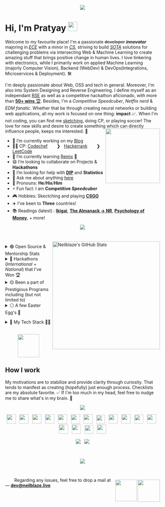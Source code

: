 <p align="center">
  <img  src="https://user-images.githubusercontent.com/48355572/207961878-f24217cf-d514-4ee9-90f9-bebd4111a6a0.png">
  <br>


# Hi, I'm Pratyay <img src="https://user-images.githubusercontent.com/48355572/205912228-52b28bd4-910b-4447-934f-be8b19a3aec5.gif" width="30px" height="30px">
Welcome to my favourite place! I'm a passionate ~~developer~~ **_innovator_** majoring in [*ECE*](https://en.wikipedia.org/?title=Electronics_and_Communication_Engineering&redirect=no) with a minor in [*CS*](https://en.wikipedia.org/wiki/Computer_science), striving to build [_SOTA_](https://en.wikipedia.org/wiki/State_of_the_art) solutions for challenging problems via intersecting Web & Machine Learning to create amazing stuff that brings positive change in human lives. I love tinkering with electronics, while I primarily work on applied Machine Learning (majorly Computer Vision), Backend (WebDev) & DevOps(Integrations, Microservices & Deployment). 🛠️

I'm deeply passionate about Web, OSS and tech in general. Moreover, I'm also into System Designing and Reverse Engineering. I define myself as an independant [RSE](https://ukrse.github.io/who.html) as well as a competitive hackathon aficionado, with more than [**50+ wins** 🏆](https://bit.ly/3nuM2Lz). Besides, I'm a _Competitive Speedcuber_, _Netflix nerd_ & _EDM fanatic_. Whether that be through creating neural networks or building web applications, all my work is focused on one thing: **impact** 📈. When I'm not coding, you can find me [sketching](https://urlx.vercel.app/ed-sheeran), doing CP, or playing soccer! The love for new skills and desire to create something which can directly influence people, keeps me interested. 🚀
<img align='right' src='https://user-images.githubusercontent.com/48355572/205913210-a40d093c-c40f-4cf7-b6ec-c67cd953476a.png' width='177'>

- 🔭 I’m currently working on my [Blog](https://blog.neilblaze.live) <a href="https://blog.neilblaze.live"><img src="https://user-images.githubusercontent.com/48355572/234940695-3b5baa71-01f5-4156-aca0-7a759bdec650.gif" width="12.9px" height="12.9px"></a>
- 👨‍💻 CP: [Codechef](https://www.codechef.com/users/zack_007) <a href="https://www.codechef.com/users/zack_007"><img src="https://user-images.githubusercontent.com/48355572/234939005-1a3b35fe-c834-44e6-987e-e86a1deee81c.png" width="14px" height="14px"></a> &nbsp; ❯ &nbsp; [Hackerrank](https://www.hackerrank.com/N3ilz_BL4Z3) <a href="https://www.hackerrank.com/N3ilz_BL4Z3"><img src="https://user-images.githubusercontent.com/48355572/234939454-3defe865-400a-46ec-9d2d-59f9eb8d7d06.png" width="14px" height="14px"></a> &nbsp; ❯ &nbsp; [LeetCode](https://leetcode.com/Neilblaze) <a href="https://leetcode.com/Neilblaze"><img src="https://user-images.githubusercontent.com/48355572/234939592-15f29ec2-10f5-41da-a6ca-7d78db446aa0.png" width="14px" height="14px"></a>
- 🌱 I’m currently learning [Remix](https://remix.run) 🏃
- 😄 I’m looking to collaborate on Projects & **Hackathons** <img src="https://user-images.githubusercontent.com/48355572/234943320-94375e5d-9028-4d61-8b7b-eed4f4fe6c86.gif" width="15px" height="15px">
- 🤔 I’m looking for help with [**DIP**](https://en.wikipedia.org/wiki/Digital_image_processing) and **Statistics**
- 💬 Ask me about anything [here](https://github.com/Neilblaze/Neilblaze/issues)
- 👨 Pronouns: **He**/**His**/**Him**
- ⚡ Fun fact: I am **Competitive _Speedcuber_**
- 🎮 Hobbies: Skectching and playing [**CSGO**](https://urlx.vercel.app/csgo-rank) <a href="https://steamcommunity.com/id/NeilzxD"><img src="https://user-images.githubusercontent.com/48355572/234972696-0cbb7e64-16ba-4f6a-a5be-d7b64d361897.png" width="14px" height="14px"></a>
- ✈️ I've been to **Three** countries!
- 📚 Readings (latest) : [**Ikigai**](https://www.amazon.com/Ikigai-Japanese-Secret-Long-Happy/dp/0143130722), [**The Almanack → NR**](https://www.amazon.com/Almanack-Naval-Ravikant-Wealth-Happiness-ebook/dp/B08FF8MTM6), [**Psychology of Money**](https://www.amazon.com/Psychology-Money-Timeless-lessons-happiness/dp/0857197681), + more!

<p align="center">
  <img src="https://user-images.githubusercontent.com/48355572/209539106-8e1cbfc6-2f3d-4afd-b96a-890d967dd9ab.png">
</p>

<div>
<br/>
<img align="right" style="padding-top: 7px;" src="https://github-readme-streak-stats.herokuapp.com?user=Neilblaze&theme=blue-green&hide_border=true&date_format=M%20j%5B%2C%20Y%5D&background=DD272700&stroke=5326DD&fire=DD2727&ring=242EDC&sideNums=25C9DD" alt="Neilblaze's GitHub Stats" width="350" />  


<p align="left">
<details><summary> 🟢 Open Source & Mentorship Stats <img src="https://user-images.githubusercontent.com/48355572/234978665-08b7d16e-dace-479a-a061-478972c43f6b.gif" width="14px" height="14px"></summary>
<p>

- [Google Code-In'19](https://codein.withgoogle.com/archive/2019/organization/6265089057882112/) @Tensorflow
- [HackInCodes'20](https://hakincodes.tech)
- [Kharagpur Winter of Code (KWoC) 2020](https://kwoc.kossiitkgp.org) @IITKgp
- [NJACK Winter of Code 2020](http://njackwinterofcode.github.io) @IITPatna
- [DSC NSEC Winter of Code 2020](https://winterofcode.com)
- Script Winter of Code ([SWOC](http://swoc.tech)) 2020
- [Hyperedge Winter of Blockchain](https://hyperedge.so/wob) 2023


<br/>

💡 **Fun Fact** : I've mentored over ***2.5K+*** students across the globe by mentoring in few International Hackathons, for e.g. :- 
<br/>

<table><tr><td valign="top" width="60%">

## <a href="https://github.com/neilblaze"><img src="https://user-images.githubusercontent.com/48355572/234984847-4e6b24f7-6a4a-4428-9924-fd34774d512c.png" title="MentorshipLogo" alt="Provided mentorship in the following hackathons" width="auto"/> </a>
 
| **Hackathon** | **Host** | **Place** |
| --- | --- | --- |
[Hack the North 2020++](https://hackthenorth.com)             | University of Waterloo, CA                                    |  Remote  |
[SunHacks 2020](https://sunhacks.io)                          | Arizona State University                                      |  Remote  |
[nwHacks 2021](https://www.nwhacks.io)                        | UBC Vancouver, CA                                             |  Remote  |
[Hack the NorthEast 2021](https://hackthenortheast.com)       | HTNE                                                          |  Remote  |
[SacHacks 2021](https://sachacks.io)                          | UC Davis                                                      |  Remote  |
[TartanHacks 2021](https://www.tartanhacks.com)               | Carnegie Mellon University                                    |  Remote  |
[SigmaHacks-2.0 2021](https://sigmahacks.org)                 | SigmaHacks                                                    |  Remote  |
[SBUHacks 2021](https://sbuhacks.org)                         | Stony Brook University                                        |  Remote  |
[StormHacks 2021](https://stormhacks.com)                     | Simon Fraser University                                       |  Remote  |
[UofTHacks-X 2023](https://uofthacks.com)                     | University of Toronto                                         |  Remote  |
[Hack@Brown 2023](https://2023.hackatbrown.org)               | Brown University                                              |  Remote  |
[McHacks 2023](https://www.mchacks.ca)                        | McGill University                                             |  Remote  |
 
</td><td valign="top" width="40%">

## <a href="https://github.com/neilblaze"><img src="https://user-images.githubusercontent.com/48355572/234985823-3da24d69-f3c8-4fac-b789-0b683c378b53.png" title="InterestedOrganizations" alt="Organizations of interest" width="auto"/> </a>   

- [Tensorflow](https://github.com/tensorflow) <img src="https://user-images.githubusercontent.com/48355572/234987454-6b44ef88-e396-4a93-88e2-8e61274257ea.png" width="14.5px" height="15.5px">
- [Apache Software Foundation](https://github.com/apache) <img src="https://user-images.githubusercontent.com/48355572/234987743-dbccbb63-4cd8-4e42-8e71-bff1249cf939.png" width="15px" height="15px">
- [Pytorch](https://github.com/pytorch) <img src="https://user-images.githubusercontent.com/48355572/234988080-cf2778c5-3599-4647-ae7d-d5a162c86fb8.png" width="10px" height="13px">
- [Numpy](https://github.com/numpy) <img src="https://user-images.githubusercontent.com/48355572/234988613-acbb0932-5bc2-47ae-83d6-70ced6cd724d.png" width="15px" height="15px">
- [Layer5](https://layer5.io) <img src="https://user-images.githubusercontent.com/48355572/234989129-48e5f558-7c33-485d-83bb-7651215c3058.png" width="12px" height="12px">
- [Sigstore](https://github.com/sigstore) <img src="https://user-images.githubusercontent.com/48355572/234989351-e59efb75-e7af-4e67-8f00-1be9c915f96e.png" width="12px" height="12px">
- [Cilium](https://github.com/cilium) <img src="https://user-images.githubusercontent.com/48355572/234989858-5556f23e-2299-4bd8-adb8-4a400959bc50.png" width="14px" height="14px">
- [Processing Foundation](https://github.com/processing) <img src="https://user-images.githubusercontent.com/48355572/234990297-b0adceb5-5fcd-4522-9cc4-f91991f9c112.png" width="12px" height="14px">
- [Publiclab](https://github.com/publiclab) <img src="https://user-images.githubusercontent.com/48355572/234990484-3b7c777e-fd4b-4c64-a2f9-4e5dc96c631f.png" width="12.5px" height="12px">
- [DSCAOT](https://dscaot.xyz)
- [BioConda](https://github.com/bioconda) <img src="https://user-images.githubusercontent.com/48355572/234990936-1dceeb8d-aa92-48f9-b529-b5e04f44cd69.png" width="13px" height="13px">
- [Fossasia](https://github.com/fossasia) <img src="https://user-images.githubusercontent.com/48355572/234991428-bde6d1cc-529b-4258-9bd2-fee9b95de049.png" width="12px" height="12px">
- [Anitab-Org](https://github.com/anitab-org) <img src="https://user-images.githubusercontent.com/48355572/234991658-3fdb31ec-5ad1-4791-aa77-41dd0177c8ca.png" width="12px" height="12px">


</td></tr></table>
<br/>
</p>
</details>


<details><summary> 🔵 Hackathons (<i>International</i> + <i>National</i>) that I've Won 🏆 <img src="https://user-images.githubusercontent.com/48355572/234978665-08b7d16e-dace-479a-a061-478972c43f6b.gif" width="14px" height="14px"></summary> 
<p><br/>
  
| **Year** | **Name of Hackathon** | **Organizer (Name of International Institution/Organisation) 🏫** | **Position / Award 🏆** | **Explore Project** |
| --- | --- | --- | --- | --- |
| 2023 | [Hacktech 2023](https://hacktech-2023.devpost.com) <img src="https://user-images.githubusercontent.com/48355572/234949697-2534f427-c3e9-43bd-b81c-353c4f21405d.jpg" width="18px" height="14px"> | California Institute of Technology (Caltech) | Grand Prize — Best Hack (Senior Division) | [View](https://devpost.com/software/up-cycle) <a href="https://devpost.com/software/up-cycle" target="_blank"><img src="https://user-images.githubusercontent.com/48355572/222726664-140bd1cf-fb29-4fd5-8926-d659c4632ea7.png" width="12px" height="12px"></a> |
| 2023 | [University of Bridgeport Hackathon](https://bpt-hackathon.devpost.com) <img src="https://user-images.githubusercontent.com/48355572/234949697-2534f427-c3e9-43bd-b81c-353c4f21405d.jpg" width="18px" height="14px"> | University of Bridgeport | 1st Place Prize | [View](https://devpost.com/software/lyceum) <a href="https://devpost.com/software/lyceum" target="_blank"><img src="https://user-images.githubusercontent.com/48355572/222726664-140bd1cf-fb29-4fd5-8926-d659c4632ea7.png" width="12px" height="12px"></a> |
| 2023 | [Hack the Hill](https://hack-the-hill.devpost.com) | University of Ottawa & Carleton University | Best Use of Google Cloud | [View](https://devpost.com/software/onionalyze) <a href="https://devpost.com/software/onionalyze" target="_blank"><img src="https://user-images.githubusercontent.com/48355572/222726664-140bd1cf-fb29-4fd5-8926-d659c4632ea7.png" width="12px" height="12px"></a> |
| 2023 | [Scaling Ethereum](https://ethglobal.com/events/scaling2023) | ETH Global | Polybase — Pool Prize | [View](https://ethglobal.com/showcase/fund3r-fw35o) <a href="https://ethglobal.com/showcase/fund3r-fw35o" target="_blank"><img src="https://user-images.githubusercontent.com/48355572/222726664-140bd1cf-fb29-4fd5-8926-d659c4632ea7.png" width="12px" height="12px"></a> |
| 2023 | [Hack Around the World 2](https://hack-around-the-world-2.devpost.com) | Major League Hacking (MLH) | Best Domain Name from GoDaddy Registry [APAC Only] | [View](https://devpost.com/software/tomravel) <a href="https://devpost.com/software/tomravel" target="_blank"><img src="https://user-images.githubusercontent.com/48355572/222726664-140bd1cf-fb29-4fd5-8926-d659c4632ea7.png" width="12px" height="12px"></a> |
| 2023 | [EthForAll 2023](https://ethforall.devfolio.co) | Devfolio x ETHIndia | Arcana Network Auth Prize | [View](https://devfolio.co/projects/studysurf-5ec7) <a href="https://devfolio.co/projects/studysurf-5ec7" target="_blank"><img src="https://user-images.githubusercontent.com/48355572/222726664-140bd1cf-fb29-4fd5-8926-d659c4632ea7.png" width="12px" height="12px"></a> |
| 2023 | [Linode Hackathon 2023](https://dev.to/devteam/linode-dev-hackathon-winners-announced-2821) | Linode x DEV | Runner-Up — Smooth Shifters | [View](https://dev.to/devteam/linode-dev-hackathon-winners-announced-2821#:~:text=%23linodehackathon-,HealthifAI) <a href="https://dev.to/devteam/linode-dev-hackathon-winners-announced-2821#:~:text=%23linodehackathon-,HealthifAI" target="_blank"><img src="https://user-images.githubusercontent.com/48355572/222726664-140bd1cf-fb29-4fd5-8926-d659c4632ea7.png" width="12px" height="12px"></a> |
| 2023 | [Hacklytics 2023](https://hacklytics23.devpost.com) | Georgia Tech | Best Healthcare Hack | [View](https://devpost.com/software/healthifai) <a href="https://devpost.com/software/healthifai" target="_blank"><img src="https://user-images.githubusercontent.com/48355572/222726664-140bd1cf-fb29-4fd5-8926-d659c4632ea7.png" width="12px" height="12px"></a> |
| 2023 | [DeisHacks 2023](https://deishacks-2023.devpost.com) | Brandeis University | *Hidden Jem* Track Prize ([$500](https://user-images.githubusercontent.com/48355572/217180869-9f6dcd0a-3f81-4001-960a-2f341d80d73c.png))  | [View](https://devpost.com/software/land-of-a-thousand-hills-collectibles) <a href="https://devpost.com/software/land-of-a-thousand-hills-collectibles" target="_blank"><img src="https://user-images.githubusercontent.com/48355572/222726664-140bd1cf-fb29-4fd5-8926-d659c4632ea7.png" width="12px" height="12px"></a> |
| 2023 | [HackED](https://hacked-2023.devpost.com) | University of Alberta | Best Use of MongoDB Atlas | [View](https://devpost.com/software/edwiz) <a href="https://devpost.com/software/edwiz" target="_blank"><img src="https://user-images.githubusercontent.com/48355572/222726664-140bd1cf-fb29-4fd5-8926-d659c4632ea7.png" width="12px" height="12px"></a> |
| 2022 | [Hacky New Year!](https://hacky-new-year.devpost.com) | Major League Hacking | Most Innovative Hack | [View](https://devpost.com/software/collabworks) <a href="https://devpost.com/software/collabworks" target="_blank"><img src="https://user-images.githubusercontent.com/48355572/222726664-140bd1cf-fb29-4fd5-8926-d659c4632ea7.png" width="12px" height="12px"></a> |
| 2022 | [Hacky Winterland 2](https://hacky-winterland-2.devpost.com) | Major League Hacking (MLH) | Best Use of Google Cloud | [View](https://devpost.com/software/save-our-snooze) <a href="https://devpost.com/software/save-our-snooze" target="_blank"><img src="https://user-images.githubusercontent.com/48355572/222726664-140bd1cf-fb29-4fd5-8926-d659c4632ea7.png" width="12px" height="12px"></a> |
| 2022 | [MongoDB Atlas Hackathon 2022](https://dev.to/devteam/announcing-the-mongodb-atlas-hackathon-2022-on-dev-2107) | MongoDB x DEV | Runner-Up — Choose Your Own Adventure | [View](https://dev.to/devteam/mongodb-atlas-hackathon-2022-winners-announced-iib#:~:text=dotnet%20%23mongodb-,Binoculearn.ai) <a href="https://dev.to/devteam/mongodb-atlas-hackathon-2022-winners-announced-iib#:~:text=dotnet%20%23mongodb-,Binoculearn.ai" target="_blank"><img src="https://user-images.githubusercontent.com/48355572/222726664-140bd1cf-fb29-4fd5-8926-d659c4632ea7.png" width="12px" height="12px"></a> |
| 2022 | [MetroHacks 2022](https://metrohacks-2022.devpost.com) | MetroHacks — ASR-X | 1st Place (Best Overall) - Education Track (18+, Advanced Category) ; Most Creative Use of *Twilio* | [View](https://devpost.com/software/binoculearn) <a href="https://devpost.com/software/binoculearn" target="_blank"><img src="https://user-images.githubusercontent.com/48355572/222726664-140bd1cf-fb29-4fd5-8926-d659c4632ea7.png" width="12px" height="12px"></a> |
| 2022 | [Impractical Hackers 2](https://impracticalhackers2.devpost.com) | Major League Hacking (MLH) | Best Domain Name from GoDaddy Registry [APAC Only] | [View](https://devpost.com/software/sonicsurf) <a href="https://devpost.com/software/sonicsurf" target="_blank"><img src="https://user-images.githubusercontent.com/48355572/222726664-140bd1cf-fb29-4fd5-8926-d659c4632ea7.png" width="12px" height="12px"></a> |
| 2022 | [PeddieHacks](https://peddiehacks2022.devpost.com) | Peddie School, Hightstown, New Jersey | *Passion Prize by 1517* & *Education College Prize* | [View](https://devpost.com/software/summarizr-hczls7) <a href="https://devpost.com/software/summarizr-hczls7" target="_blank"><img src="https://user-images.githubusercontent.com/48355572/222726664-140bd1cf-fb29-4fd5-8926-d659c4632ea7.png" width="12px" height="12px"></a> |
| 2022 | [KYH Hackathon](https://katy-youth-hacks.devpost.com) | KatyYouthHacks | Best Overall Winner | [View](https://devpost.com/software/food-oasis-irp89a) <a href="https://devpost.com/software/food-oasis-irp89a" target="_blank"><img src="https://user-images.githubusercontent.com/48355572/222726664-140bd1cf-fb29-4fd5-8926-d659c4632ea7.png" width="12px" height="12px"></a> |
| 2022 | [Impact Hacks](https://impact-hacks.devpost.com) | Irvington High School Data Science Club | Judge's Choice | [View](https://devpost.com/software/food-oasis-irp89a) <a href="https://devpost.com/software/food-oasis-irp89a" target="_blank"><img src="https://user-images.githubusercontent.com/48355572/222726664-140bd1cf-fb29-4fd5-8926-d659c4632ea7.png" width="12px" height="12px"></a> |
| 2022 | [GryphHacks](https://gryphhacks-2022.devpost.com) | University of Guelph | Second Place Overall ; Best CI/CD Application Using CircleCI ; Best use of CockroachDB | [View](https://devpost.com/software/skript) <a href="https://devpost.com/software/skript" target="_blank"><img src="https://user-images.githubusercontent.com/48355572/222726664-140bd1cf-fb29-4fd5-8926-d659c4632ea7.png" width="12px" height="12px"></a> |
| 2022 | [RU Hacks](https://ru-hacks-2022-digital-15171.devpost.com) | Ryerson University | Best Application of DCP API 1st Place ; Best Use of Google Cloud ; Mini Win: Most Engaging Demo Video | [View](https://devpost.com/software/r-u-safe) <a href="https://devpost.com/software/r-u-safe" target="_blank"><img src="https://user-images.githubusercontent.com/48355572/222726664-140bd1cf-fb29-4fd5-8926-d659c4632ea7.png" width="12px" height="12px"></a> |
| 2022 | [SD Hacks](https://sd-hacks-2022.devpost.com) | UC San Diego | First Place ($1000) - MageAI challenge (Tied) | [View](https://devpost.com/software/hydroptimum) <a href="https://devpost.com/software/hydroptimum" target="_blank"><img src="https://user-images.githubusercontent.com/48355572/222726664-140bd1cf-fb29-4fd5-8926-d659c4632ea7.png" width="12px" height="12px"></a> |
| 2022 | [HackPrinceton Spring'22](https://hackprinceton-spring-2022.devpost.com) | Princeton University | Most Creative Use of Twilio | [View](https://devpost.com/software/fintruist) <a href="https://devpost.com/software/fintruist" target="_blank"><img src="https://user-images.githubusercontent.com/48355572/222726664-140bd1cf-fb29-4fd5-8926-d659c4632ea7.png" width="12px" height="12px"></a> |
| 2022 | [Faber Web3 Hackathon](https://faberweb3.devpost.com) | Faber Inc. | Third Best Overall ; Across the Line Award | [View](https://devpost.com/software/sparkstream) <a href="https://devpost.com/software/sparkstream" target="_blank"><img src="https://user-images.githubusercontent.com/48355572/222726664-140bd1cf-fb29-4fd5-8926-d659c4632ea7.png" width="12px" height="12px"></a> |
| 2022 | [Hacktech](https://hacktech-2022.devpost.com) | California Institute of Technology (Caltech) | Best ML/AI Hack & *Passion Prize by 1517*  | [View](https://devpost.com/software/ziro) <a href="https://devpost.com/software/ziro" target="_blank"><img src="https://user-images.githubusercontent.com/48355572/222726664-140bd1cf-fb29-4fd5-8926-d659c4632ea7.png" width="12px" height="12px"></a> |
| 2022 | [HackNYU](https://hacknyu-2022.devpost.com) | New York University | Best Overall — *Track: Inclusion*  | [View](https://devpost.com/software/parampower) <a href="https://devpost.com/software/parampower" target="_blank"><img src="https://user-images.githubusercontent.com/48355572/222726664-140bd1cf-fb29-4fd5-8926-d659c4632ea7.png" width="12px" height="12px"></a> |
| 2021 | [Kent Hack Enough](https://kent-hack-enough-2021.devpost.com) | Kent State University | Best Use of Google Cloud, Best International Hack (Tied)  | [View](https://devpost.com/software/unisight) <a href="https://devpost.com/software/unisight" target="_blank"><img src="https://user-images.githubusercontent.com/48355572/222726664-140bd1cf-fb29-4fd5-8926-d659c4632ea7.png" width="12px" height="12px"></a> |
| 2021 | [MetroHacks](https://metrohacks2021.devpost.com) | ACP x Tsinghua University | Best Overall  | [View](https://devpost.com/software/zentube) <a href="https://devpost.com/software/zentube" target="_blank"><img src="https://user-images.githubusercontent.com/48355572/222726664-140bd1cf-fb29-4fd5-8926-d659c4632ea7.png" width="12px" height="12px"></a> |
| 2021 | [HackUMBC](https://hackumbc-fall-2021.devpost.com) | University of Maryland, Baltimore County | Best Financial Hack — Capital One  | [View](https://devpost.com/software/quikserve) <a href="https://devpost.com/software/quikserve" target="_blank"><img src="https://user-images.githubusercontent.com/48355572/222726664-140bd1cf-fb29-4fd5-8926-d659c4632ea7.png" width="12px" height="12px"></a> |
| 2021 | [VolHacks V](https://volhacks-v.devpost.com) | University of Tennessee | Jina AI - Best Hack Using Jina AI | [View](https://devpost.com/software/quikserve) <a href="https://devpost.com/software/quikserve" target="_blank"><img src="https://user-images.githubusercontent.com/48355572/222726664-140bd1cf-fb29-4fd5-8926-d659c4632ea7.png" width="12px" height="12px"></a> |
| 2021 | [Cal Hacks 8.0](https://cal-hacks-8.devpost.com) | UC Berkeley | BlackRock Challenge - Financial Wellbeing (Best Overall) ; The @ Company - Mobile Apps Post “The Social Dilemma” (First Place) ; MLH - Best Use of Google Cloud ; The @ Company - Best Use of @ Platform  | [View](https://devpost.com/software/renteasy) <a href="https://devpost.com/software/renteasy" target="_blank"><img src="https://user-images.githubusercontent.com/48355572/222726664-140bd1cf-fb29-4fd5-8926-d659c4632ea7.png" width="12px" height="12px"></a> |
| 2021 | [Pitt Challenge](https://pitt-challenge-2021.devpost.com) | **University of Pittsburgh** School of Pharmacy and the Clinical and Translational Science Institute (CTSI) | Overall 2nd Place (Tied) | [View](https://devpost.com/software/sheerai) <a href="https://devpost.com/software/sheerai" target="_blank"><img src="https://user-images.githubusercontent.com/48355572/222726664-140bd1cf-fb29-4fd5-8926-d659c4632ea7.png" width="12px" height="12px"></a> |
| 2021 | [MakeUC](https://makeuc-2021.devpost.com) | University of Cincinnati | [Givaudan] Best Hack for Demystifying Food Experience ; [Tezos] Best Project Using Blockchain — 2nd Place ($2000) | [View](https://devpost.com/software/recaipe) <a href="https://devpost.com/software/recaipe" target="_blank"><img src="https://user-images.githubusercontent.com/48355572/222726664-140bd1cf-fb29-4fd5-8926-d659c4632ea7.png" width="12px" height="12px"></a> |
| 2021 | [DivHacks](https://divhacks.devpost.com) | Columbia University | Most Fun or Unique Hack | [View](https://devpost.com/software/safelynk) <a href="https://devpost.com/software/safelynk" target="_blank"><img src="https://user-images.githubusercontent.com/48355572/222726664-140bd1cf-fb29-4fd5-8926-d659c4632ea7.png" width="12px" height="12px"></a> |
| 2021 | [HyperHacks](https://hyperhacks.devpost.com) | HyperHacks Inc. | Top 10 | [View](https://devpost.com/software/aquastreet) <a href="https://devpost.com/software/aquastreet" target="_blank"><img src="https://user-images.githubusercontent.com/48355572/222726664-140bd1cf-fb29-4fd5-8926-d659c4632ea7.png" width="12px" height="12px"></a> |
| 2021 | [Backyard Hacks 2.0](https://backyardhackstwo.devpost.com) | Major League Hacking | Best use of Google Cloud | [View](https://devpost.com/software/socialcurator) <a href="https://devpost.com/software/socialcurator" target="_blank"><img src="https://user-images.githubusercontent.com/48355572/222726664-140bd1cf-fb29-4fd5-8926-d659c4632ea7.png" width="12px" height="12px"></a> |
| 2021 | [HopHacks Fall 2021](https://hophacks-fall-2021.devpost.com) | Johns Hopkins University, Maryland | Hacking - Runner Up | [View](https://devpost.com/software/spiroshield) <a href="https://devpost.com/software/spiroshield" target="_blank"><img src="https://user-images.githubusercontent.com/48355572/222726664-140bd1cf-fb29-4fd5-8926-d659c4632ea7.png" width="12px" height="12px"></a> |
| 2021 | [PennApps XXII](https://pennapps-xxii.devpost.com) | University of Pennsylvania | Top 10 ; Sponsored Route: Best Use of IPFS and/or Filecoin | [View](https://devpost.com/software/spotzoo) <a href="https://devpost.com/software/spotzoo" target="_blank"><img src="https://user-images.githubusercontent.com/48355572/222726664-140bd1cf-fb29-4fd5-8926-d659c4632ea7.png" width="12px" height="12px"></a> |
| 2021 | [PeddieHacks](https://peddiehacks2021.devpost.com) | Peddie School, Hightstown, New Jersey | Judges' Prize | [View](https://devpost.com/software/eyeballin) <a href="https://devpost.com/software/eyeballin" target="_blank"><img src="https://user-images.githubusercontent.com/48355572/222726664-140bd1cf-fb29-4fd5-8926-d659c4632ea7.png" width="12px" height="12px"></a> |
| 2021 | [Slam Dunk Hacks](https://slamdunkhacks.devpost.com) | Major League Hacking | First Overall ; Best Domain Name from GoDaddy Registry [APAC Only] | [View](https://devpost.com/software/eyeballin) <a href="https://devpost.com/software/eyeballin" target="_blank"><img src="https://user-images.githubusercontent.com/48355572/222726664-140bd1cf-fb29-4fd5-8926-d659c4632ea7.png" width="12px" height="12px"></a> |
| 2021 | [HackUPC 2021](https://hackupc2021.devpost.com) | Universitat Politècnica de Catalunya · Barcelona Tech - UPC | Second Best Overall ; IThinkUPC Challenge (Best Overall) | [View](https://devpost.com/software/edyfai) <a href="https://devpost.com/software/edyfai" target="_blank"><img src="https://user-images.githubusercontent.com/48355572/222726664-140bd1cf-fb29-4fd5-8926-d659c4632ea7.png" width="12px" height="12px"></a> |
| 2021 | [IBM Healthcare Innovation Challenge](https://www.ibm.com/in-en/industries/healthcare) | IBM | Second Best Overall (APAC) ; Innovators Award | [View](https://devpost.com/software/healthbay) <a href="https://devpost.com/software/healthbay" target="_blank"><img src="https://user-images.githubusercontent.com/48355572/222726664-140bd1cf-fb29-4fd5-8926-d659c4632ea7.png" width="12px" height="12px"></a> |
| 2021 | [Hacktech 2021](https://hacktech2021.devpost.com) | Caltech | Runner-Up (Best Overall) | [View](https://devpost.com/software/aerowave#updates) <a href="https://devpost.com/software/aerowave#updates" target="_blank"><img src="https://user-images.githubusercontent.com/48355572/222726664-140bd1cf-fb29-4fd5-8926-d659c4632ea7.png" width="12px" height="12px"></a> |
| 2021 | [HueHacks](https://huehacks.devpost.com) | Major League Hacking | Work of Art Hack | [View](https://devpost.com/software/_colorsive_) <a href="https://devpost.com/software/_colorsive_" target="_blank"><img src="https://user-images.githubusercontent.com/48355572/222726664-140bd1cf-fb29-4fd5-8926-d659c4632ea7.png" width="12px" height="12px"></a> |
| 2021 | [HackPSU Spring 2021](https://hackpsu-spring-2021.devpost.com) | Penn State University | Nittany Ai Alliance — Ai for Good (First Place) ; HackPSU Health and Wellness | [View](https://devpost.com/software/adoptic) <a href="https://devpost.com/software/adoptic" target="_blank"><img src="https://user-images.githubusercontent.com/48355572/222726664-140bd1cf-fb29-4fd5-8926-d659c4632ea7.png" width="12px" height="12px"></a> |
| 2021 | [Hackthrob](https://hackthrob.devpost.com) | Major League Hacking | Best Hardware Hack presented by Digi-Key | [View](https://devpost.com/software/closeness) <a href="https://devpost.com/software/closeness" target="_blank"><img src="https://user-images.githubusercontent.com/48355572/222726664-140bd1cf-fb29-4fd5-8926-d659c4632ea7.png" width="12px" height="12px"></a> |
| 2021 | [HackBU 2021](https://hackbu-2021.devpost.com) | Binghamton University | Best Design (UI) sponsored by RubyApps | [View](https://devpost.com/software/pronounce) <a href="https://devpost.com/software/pronounce" target="_blank"><img src="https://user-images.githubusercontent.com/48355572/222726664-140bd1cf-fb29-4fd5-8926-d659c4632ea7.png" width="12px" height="12px"></a> |
| 2021 | [uOttaHack 4](https://uottahack-4.devpost.com) | University of Ottawa | 1st Place Overall ; Solace - Best use of PubSub+ (Best Overall) | [View](https://devpost.com/software/ambuplus) <a href="https://devpost.com/software/ambuplus" target="_blank"><img src="https://user-images.githubusercontent.com/48355572/222726664-140bd1cf-fb29-4fd5-8926-d659c4632ea7.png" width="12px" height="12px"></a> |
| 2021 | [Hoya Hacks 2021](https://hoya-hacks-2021.devpost.com) | Georgetown University | 1st Place Overall | [View](https://devpost.com/software/krishai-htkagf) <a href="https://devpost.com/software/krishai-htkagf" target="_blank"><img src="https://user-images.githubusercontent.com/48355572/222726664-140bd1cf-fb29-4fd5-8926-d659c4632ea7.png" width="12px" height="12px"></a> |
| 2021 | [Hack APAC](https://hackapac.devpost.com) | Major League Hacking | Best use of Google Cloud | [View](https://devpost.com/software/krishai) <a href="https://devpost.com/software/krishai" target="_blank"><img src="https://user-images.githubusercontent.com/48355572/222726664-140bd1cf-fb29-4fd5-8926-d659c4632ea7.png" width="12px" height="12px"></a> |
| 2021 | [Hack Your Portfolio](https://hackyourportfolio.devpost.com) | Major League Hacking | Best Social Good Hack | [View](https://devpost.com/software/teach-for-a-cause) <a href="https://devpost.com/software/teach-for-a-cause" target="_blank"><img src="https://user-images.githubusercontent.com/48355572/222726664-140bd1cf-fb29-4fd5-8926-d659c4632ea7.png" width="12px" height="12px"></a> |
| 2021 | [DigitalOcean App Platform Hackathon](https://dev.to/devteam/announcing-the-digitalocean-app-platform-hackathon-on-dev-2i1k) | DigitalOcean x DEV.to | Runner up | [View](https://dev.to/devteam/digitalocean-app-platform-hackathon-winners-announced-ig0#:~:text=docker%20%23showdev-,%40neilblaze,-Who%2Dof%2Dus) <a href="https://dev.to/devteam/digitalocean-app-platform-hackathon-winners-announced-ig0#:~:text=docker%20%23showdev-,%40neilblaze,-Who%2Dof%2Dus" target="_blank"><img src="https://user-images.githubusercontent.com/48355572/222726664-140bd1cf-fb29-4fd5-8926-d659c4632ea7.png" width="12px" height="12px"></a> |
| 2020 | [SharkHacks](https://sharkhacks.devpost.com) | Major League Hacking | Best Domain Name from GoDaddy Registry [APAC Only] | [View](https://devpost.com/software/sharkroom) <a href="https://devpost.com/software/sharkroom" target="_blank"><img src="https://user-images.githubusercontent.com/48355572/222726664-140bd1cf-fb29-4fd5-8926-d659c4632ea7.png" width="12px" height="12px"></a> |
| 2020 | [Def Hacks — Global 2.0](https://bit.ly/3e9l3jA) | Def Hacks Inc. | [SecurePDF](https://devfolio.co/projects/securepdf) — Advanced Track Winner | [View](https://youtu.be/k_4fB4xYKlA?t=781) <a href="https://youtu.be/k_4fB4xYKlA?t=781" target="_blank"><img src="https://user-images.githubusercontent.com/48355572/222726664-140bd1cf-fb29-4fd5-8926-d659c4632ea7.png" width="12px" height="12px"></a> |

... and *20+* more across Devpost, Devfolio, AngelHack & Other Platforms! <br/>
💡 **Fun Fact** : I don't participate in domestic ones much since there, (Politics + Partiality) >> Skills 😆

<br/>
  
</p>
</details>

<details><summary> 🟡 Been a part of Prestigious Programs including (but not limited to) <img src="https://user-images.githubusercontent.com/48355572/234978665-08b7d16e-dace-479a-a061-478972c43f6b.gif" width="14px" height="14px"></summary> 
<p>

- Research Assistant (RA) Intern at [IIIT Hyderabad](https://www.iiit.ac.in) <br/>
  ↳ Worked on Deep Neural Net Acoustic Model for Phoneme Segmentation under Dr. Naresh Manwani <br/><br/>
- [HackIllinois OS Fellow 21](https://fellowship.hackillinois.org) — Remote <br/>
  ↳ Worked on async wrappers of `k8s.io/apiserver` under [CNCF](https://www.cncf.io) <br/><br/>
- [MITACS GRI'21](https://www.mitacs.ca/en/programs/globalink/globalink-research-internship) — Remote // uAlberta <br/>
  ↳ Worked on Mobile Head Motion-Tracking Unit based on RCV designed for specially-abled under Dr. Nilanjan Ray (Department of Computing Science, University of Alberta, CA) <br/><br/>
- [The Visual Computing & Artificial Intelligence Lab at TUM, 2022](https://niessnerlab.org/) — Remote <br/>
  ↳ Worked on Panoptic Segmantation & Object Detection with YOLOv8  <br/><br/>
- [Google Summer of Code 2023](https://summerofcode.withgoogle.com) ~ [Tensorflow](https://summerofcode.withgoogle.com/programs/2023/organizations/tensorflow-d1) (MediaPipe / GoogleAI) — Remote (Present) <a href="https://summerofcode.withgoogle.com/programs/2023/organizations/tensorflow-d1" target="_blank"><img src="https://user-images.githubusercontent.com/48355572/234949697-2534f427-c3e9-43bd-b81c-353c4f21405d.jpg" width="18px" height="14px"></a> <br/><br/>
  
TODO :- 

- [MLH Fellowship](https://fellowship.mlh.io/) ⏳
- [LFX Mentorship](https://lfx.linuxfoundation.org/) ❎
- [NTU Research Fellowship](https://www.mmlab-ntu.com/careers.html) ❎

</p>
<br/>
</details>

<details><summary> ⚪ A few Easter Egg's 🥚 <img src="https://user-images.githubusercontent.com/48355572/234978665-08b7d16e-dace-479a-a061-478972c43f6b.gif" width="14px" height="14px"></summary> 
<p>

- Regional Top-10 in [**Build for Digital India** (BFDI), 2020](https://events.withgoogle.com/buildfordigitalindia), hosted by [**MeitY**](https://www.meity.gov.in/) and [**Google**](http://google.com) among **51/4756** teams across India! 
- Selected as the Top-6 undergraduate for [**Research Week with Google**](https://sites.google.com/view/researchweek2022) among 3500+ applications across India!
- [**Solace**](https://solace.com) published our hackathon project — [**Ambuplus**](https://devpost.com/software/ambuplus) for [**uOttaHack'21**](https://uottahack-4.devpost.com) on their [Blog](https://solace.com/blog/uottahack-challenge-real-time-ambulance-tracking) page!
- Project [**Adoptic**](https://devpost.com/software/adoptic) got highlighted on the [**PennState**](https://news.engr.psu.edu/2021/hackpsu-winners.aspx#:~:text=and%20others%20as%20far%20as%20West%20Bengal%2C%20India) engineering blog!
- Secured acceptance into the highly prestigious **[HackMIT](https://hackmit.org) 2022** and **[HackHarvard](https://hackharvard.io) 2022**!
- Got accepted into Stanford's prestigious annual hackathon **[TreeHacks](https://www.treehacks.com) 2023** & secured an _all-expense-paid round-trip scholarship_ to visit Stanford, CA.
- The [**Brandeishoot**](https://brandeishoot.com/2023/02/17/brandeis-university-hosts-sixth-annual-deishacks) blog showcased our Project [**Land of a Thousand Hills Collectibles**](https://devpost.com/software/land-of-a-thousand-hills-collectibles) built at [**DeisHacks** 2023](https://deishacks-2023.devpost.com)!
- The official blog of [**Caltech**](https://www.caltech.edu/about/news/hacktech#:~:Upcycle%2C%20a%20web,their%20clothes%20into.&text=Upcycle%2C%20a%20web,their%20clothes%20into.) featured Project [**Upcycle**](https://devpost.com/software/up-cycle) built at [**Hacktech 2023**](https://hacktech-2023.devpost.com)!
- Project [**Upcycle**](https://devpost.com/software/up-cycle) got featured on [**Karmactive**](https://www.karmactive.com/students-harness-technology-for-sustainability-at-caltechs-hacktech/#:~:text=A%20web%20app,interactions%20between%20students.)!
- As a recipient of the esteemed [**Dan Kohn Scholarship**](https://events.linuxfoundation.org/kubecon-cloudnativecon-europe/attend/scholarships/#:~:text=The-,Dan%20Kohn%20Scholarship,-Fund%20exists%20to), I have been awarded a *fully funded trip* to _**KubeCon** + **CloudNativeCon Europe 2023**_, which will take place in Amsterdam, The Netherlands and is hosted by the [**Linux Foundation**](https://www.linuxfoundation.org).
- More dispersed over LinkedIn & others 😉 ....

<br/>

- Hardware Resources 💻⚡ :
<br/>
<p align="center">
  <img src="https://user-images.githubusercontent.com/48355572/217467493-ff37e8b2-100e-48a0-8919-4885970c3ca7.png">
</p>

  
<br/>
</p>
</details>
 
</p>
</details>
  
  
<details><summary> 🔮 My Tech Stack 👨‍💻 <img src="https://user-images.githubusercontent.com/48355572/234978665-08b7d16e-dace-479a-a061-478972c43f6b.gif" width="14px" height="14px"></summary> 
<p><br/>

<p align="center">
  <br/>
  <img src="https://user-images.githubusercontent.com/48355572/212682117-59a6a478-d394-4399-aa66-e71feb46ad24.png">
  <br></p><br/>
  
<p align="center">
  <img src="https://user-images.githubusercontent.com/48355572/214252830-b5c764db-25c2-451a-b74c-876423f81917.png">
</p>

</p>
</details>

</p>
</div>

<p align="center">
  <img src="https://media0.giphy.com/media/NMCpTBlTEYbCw/source.gif" width="70px" height="75px">
  <br>


## How I work
My motivations are to stabilize and provide clarity through curiosity. That tends to manifest as creating (hopefully) just enough process. Checklists are my absolute favorite. ✅ If I'm too much in my head, feel free to nudge me to share what's in my brain. 🧠

<p align="center">
  <img src="https://user-images.githubusercontent.com/48355572/207972307-0f5dcf42-2809-4d82-9a10-24dd878b5010.png">
  <br>

<p align='center'>
<a href="https://twitter.com/Neilzblaze007"><img height="30" src="https://user-images.githubusercontent.com/48355572/207971257-f667150e-17c2-469c-8f9f-24810c4ab522.svg"></a>&nbsp;&nbsp;
<a href="https://www.linkedin.com/in/Neilblaze"><img height="30" src="https://user-images.githubusercontent.com/48355572/207971352-d164e286-ffd8-4aac-a95b-88e499cdc386.svg"></a>&nbsp;&nbsp;
<a href="https://www.reddit.com/user/Neilblaze"><img height="30" src="https://user-images.githubusercontent.com/48355572/207971448-480baafd-cc5f-4e38-b68f-eb9dcb8042b0.svg"></a>&nbsp;&nbsp;
<a href="https://steamcommunity.com/id/NeilzxD"><img height="30" src="https://user-images.githubusercontent.com/48355572/207971528-c2f679d1-fb15-489d-8352-849b192abf0f.svg"></a>&nbsp;&nbsp;
<a href="https://www.facebook.com/Neilzblaze"><img height="30" src="https://user-images.githubusercontent.com/48355572/207971602-39e1cdba-e93a-4702-abda-52f93049fcbc.svg"></a>&nbsp;&nbsp;
<a href="https://www.instagram.com/Neilzblaze"><img height="30" src="https://user-images.githubusercontent.com/48355572/207971691-1a612ff3-ac3b-456a-8237-aa74a423b59c.svg"></a>&nbsp;&nbsp;
<a href="https://discordapp.com/users/694942064131047461"><img height="30" src="https://user-images.githubusercontent.com/48355572/207971778-7a331eb0-d413-4a03-a142-1370a89f6cb2.svg"></a>&nbsp;&nbsp;
<a href="https://matrix.to/#/@neilblaze:matrix.org"><img height="28" src="https://user-images.githubusercontent.com/48355572/217186918-e775a18c-2b5d-43e6-9218-990b5c02b99c.svg"></a>&nbsp;&nbsp;
<a href="https://t.me/Neilblaze"><img height="30" src="https://user-images.githubusercontent.com/48355572/236772531-7db4cd51-557a-4c63-8618-10716786ccde.svg"></a>&nbsp;&nbsp;
<a href="https://devpost.com/Neilblaze"><img height="30" src="https://user-images.githubusercontent.com/48355572/207971909-70ff9dfc-3df9-4310-9fc6-abff895d73c3.png"></a>&nbsp;&nbsp;
<a href="https://gitlab.com/Neilblaze"><img height="29" src="https://user-images.githubusercontent.com/48355572/229457184-524c372d-8067-48ac-a09e-444010da9ffd.png"></a>&nbsp;&nbsp;
<a href="https://www.youtube.com/@Neilblaze"><img height="30" src="https://user-images.githubusercontent.com/48355572/226551770-c02e6606-b4bf-4cfa-9f95-e36147025a5d.svg"></a>&nbsp;&nbsp;
<a href="https://www.twitch.tv/neilblaze"><img height="30" src="https://user-images.githubusercontent.com/48355572/226552192-7fd852e1-0020-4022-9013-81725949ca8f.svg"></a>&nbsp;&nbsp;
<a href="https://soundcloud.com/neilblaze"><img height="30" src="https://user-images.githubusercontent.com/48355572/226553104-a70bb7c3-7d75-4c42-9ebf-b53f3a8eae9a.svg"></a>&nbsp;&nbsp;
<a href="https://dev.to/Neilblaze"><img height="28" src="https://user-images.githubusercontent.com/48355572/212684775-78ac7f41-a3d4-4ceb-910a-2bb635035cc2.png"></a>&nbsp;&nbsp;
<a href="https://open.spotify.com/user/31okuur5huofrrd3n6y6v2gyrjx4"><img height="30" src="https://user-images.githubusercontent.com/48355572/213890881-d6f20dfa-2c5e-4c57-a8d8-d06b276bba50.svg"></a>
</p>


<p align="center">
  <img src="https://komarev.com/ghpvc/?username=Neilblaze&label=PROFILE+VIEWS"> &nbsp; <a href="https://discordapp.com/users/694942064131047461"><img src="https://dcbadge.vercel.app/api/shield/694942064131047461?theme=discord-inverted&&logoColor=presence&&style=social"></a>
</p> 

<br>
<p align="center">
  <img src="https://user-images.githubusercontent.com/48355572/205911047-018378cb-c2e9-4a19-9d0a-0c3f6b559c42.png">
</p>  
<br>



<p align="left">
<a href="https://creativecommons.org/licenses/by-nc/4.0"><img align="right" style="padding-top: 7px;" src="https://licensebuttons.net/l/by-nc/3.0/88x31.png" width="72" /></a>&nbsp;<img align="right" style="padding-top: 7px;" src="https://user-images.githubusercontent.com/48355572/213894405-3eca405e-0c4b-41a6-aa8f-97cb62ae7176.png" width="70" />
<img src="https://user-images.githubusercontent.com/48355572/234945747-bf397684-9a28-4601-b81a-c09deff53a49.gif" width="18px" height="14px">
Regarding any issues, feel free to drop a mail at — <a href="mailto:dev@neilblaze.live"><b>dev@neilblaze.live</b></a>
</p>
